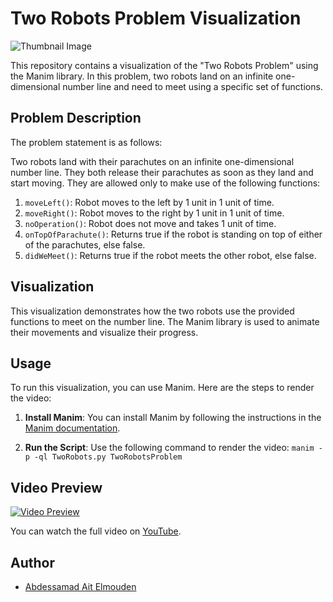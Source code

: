 # Two Robots Problem Visualization

![Thumbnail Image](thumbnail.png)

This repository contains a visualization of the "Two Robots Problem" using the Manim library. In this problem, two robots land on an infinite one-dimensional number line and need to meet using a specific set of functions.

## Problem Description
The problem statement is as follows:

Two robots land with their parachutes on an infinite one-dimensional number line. They both release their parachutes as soon as they land and start moving. They are allowed only to make use of the following functions:

1. `moveLeft()`: Robot moves to the left by 1 unit in 1 unit of time.
2. `moveRight()`: Robot moves to the right by 1 unit in 1 unit of time.
3. `noOperation()`: Robot does not move and takes 1 unit of time.
4. `onTopOfParachute()`: Returns true if the robot is standing on top of either of the parachutes, else false.
5. `didWeMeet()`: Returns true if the robot meets the other robot, else false.

## Visualization
This visualization demonstrates how the two robots use the provided functions to meet on the number line. The Manim library is used to animate their movements and visualize their progress.

## Usage
To run this visualization, you can use Manim. Here are the steps to render the video:

1. **Install Manim**: You can install Manim by following the instructions in the [Manim documentation](https://docs.manim.community/en/stable/installation.html).

2. **Run the Script**: Use the following command to render the video: ``manim -p -ql TwoRobots.py TwoRobotsProblem``

## Video Preview
[![Video Preview](video_preview.png)](link_to_your_video.mp4)

You can watch the full video on [YouTube](link_to_your_youtube_video).

## Author
- [Abdessamad Ait Elmouden](https://github.com/AbdessamadAe)
